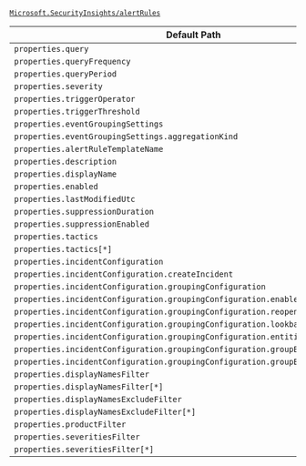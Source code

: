 [`Microsoft.SecurityInsights/alertRules`](https://docs.microsoft.com/en-us/azure/templates/microsoft.securityinsights/alertrules)

| Default Path | Alias |
|---|---|
| `properties.query` | `Microsoft.SecurityInsights/alertRules/Scheduled.query` |
| `properties.queryFrequency` | `Microsoft.SecurityInsights/alertRules/Scheduled.queryFrequency` |
| `properties.queryPeriod` | `Microsoft.SecurityInsights/alertRules/Scheduled.queryPeriod` |
| `properties.severity` | `Microsoft.SecurityInsights/alertRules/Scheduled.severity` |
| `properties.triggerOperator` | `Microsoft.SecurityInsights/alertRules/Scheduled.triggerOperator` |
| `properties.triggerThreshold` | `Microsoft.SecurityInsights/alertRules/Scheduled.triggerThreshold` |
| `properties.eventGroupingSettings` | `Microsoft.SecurityInsights/alertRules/Scheduled.eventGroupingSettings` |
| `properties.eventGroupingSettings.aggregationKind` | `Microsoft.SecurityInsights/alertRules/Scheduled.eventGroupingSettings.aggregationKind` |
| `properties.alertRuleTemplateName` | `Microsoft.SecurityInsights/alertRules/Scheduled.alertRuleTemplateName` |
| `properties.description` | `Microsoft.SecurityInsights/alertRules/Scheduled.description` |
| `properties.displayName` | `Microsoft.SecurityInsights/alertRules/Scheduled.displayName` |
| `properties.enabled` | `Microsoft.SecurityInsights/alertRules/Scheduled.enabled` |
| `properties.lastModifiedUtc` | `Microsoft.SecurityInsights/alertRules/Scheduled.lastModifiedUtc` |
| `properties.suppressionDuration` | `Microsoft.SecurityInsights/alertRules/Scheduled.suppressionDuration` |
| `properties.suppressionEnabled` | `Microsoft.SecurityInsights/alertRules/Scheduled.suppressionEnabled` |
| `properties.tactics` | `Microsoft.SecurityInsights/alertRules/Scheduled.tactics` |
| `properties.tactics[*]` | `Microsoft.SecurityInsights/alertRules/Scheduled.tactics[*]` |
| `properties.incidentConfiguration` | `Microsoft.SecurityInsights/alertRules/Scheduled.incidentConfiguration` |
| `properties.incidentConfiguration.createIncident` | `Microsoft.SecurityInsights/alertRules/Scheduled.incidentConfiguration.createIncident` |
| `properties.incidentConfiguration.groupingConfiguration` | `Microsoft.SecurityInsights/alertRules/Scheduled.incidentConfiguration.groupingConfiguration` |
| `properties.incidentConfiguration.groupingConfiguration.enabled` | `Microsoft.SecurityInsights/alertRules/Scheduled.incidentConfiguration.groupingConfiguration.enabled` |
| `properties.incidentConfiguration.groupingConfiguration.reopenClosedIncident` | `Microsoft.SecurityInsights/alertRules/Scheduled.incidentConfiguration.groupingConfiguration.reopenClosedIncident` |
| `properties.incidentConfiguration.groupingConfiguration.lookbackDuration` | `Microsoft.SecurityInsights/alertRules/Scheduled.incidentConfiguration.groupingConfiguration.lookbackDuration` |
| `properties.incidentConfiguration.groupingConfiguration.entitiesMatchingMethod` | `Microsoft.SecurityInsights/alertRules/Scheduled.incidentConfiguration.groupingConfiguration.entitiesMatchingMethod` |
| `properties.incidentConfiguration.groupingConfiguration.groupByEntities` | `Microsoft.SecurityInsights/alertRules/Scheduled.incidentConfiguration.groupingConfiguration.groupByEntities` |
| `properties.incidentConfiguration.groupingConfiguration.groupByEntities[*]` | `Microsoft.SecurityInsights/alertRules/Scheduled.incidentConfiguration.groupingConfiguration.groupByEntities[*]` |
| `properties.displayNamesFilter` | `Microsoft.SecurityInsights/alertRules/MicrosoftSecurityIncidentCreation.displayNamesFilter` |
| `properties.displayNamesFilter[*]` | `Microsoft.SecurityInsights/alertRules/MicrosoftSecurityIncidentCreation.displayNamesFilter[*]` |
| `properties.displayNamesExcludeFilter` | `Microsoft.SecurityInsights/alertRules/MicrosoftSecurityIncidentCreation.displayNamesExcludeFilter` |
| `properties.displayNamesExcludeFilter[*]` | `Microsoft.SecurityInsights/alertRules/MicrosoftSecurityIncidentCreation.displayNamesExcludeFilter[*]` |
| `properties.productFilter` | `Microsoft.SecurityInsights/alertRules/MicrosoftSecurityIncidentCreation.productFilter` |
| `properties.severitiesFilter` | `Microsoft.SecurityInsights/alertRules/MicrosoftSecurityIncidentCreation.severitiesFilter` |
| `properties.severitiesFilter[*]` | `Microsoft.SecurityInsights/alertRules/MicrosoftSecurityIncidentCreation.severitiesFilter[*]` |

